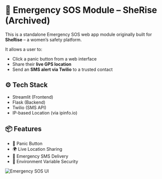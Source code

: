 # 💜 Emergency SOS Module – SheRise (Archived)

This is a standalone Emergency SOS web app module originally built for **SheRise** – a women’s safety platform.

It allows a user to:
- Click a panic button from a web interface
- Share their **live GPS location**
- Send an **SMS alert via Twilio** to a trusted contact

## ⚙️ Tech Stack

- Streamlit (Frontend)
- Flask (Backend)
- Twilio (SMS API)
- IP-based Location (via ipinfo.io)

## 📦 Features

- 🔴 Panic Button
- 🌍 Live Location Sharing
- 📩 Emergency SMS Delivery
- 🔐 Environment Variable Security


![Emergency SOS UI](https://github.com/user-attachments/assets/84488fa0-2e10-4995-a154-a0d06cfa57b8)


